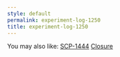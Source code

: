```yaml
---
style: default
permalink: experiment-log-1250
title: experiment-log-1250
---
```

You may also like:
[SCP-1444](http://scp-wiki.net/scp-1444)
[Closure](http://scp-wiki.net/dontcallitacomebackbecauseidontknowifillstay)